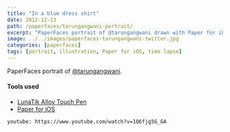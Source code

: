 ```yaml
---
title: "In a blue dress shirt"
date: 2012-12-13
path: /paperfaces/tarungangwani-portrait/
excerpt: "PaperFaces portrait of @tarungangwani drawn with Paper for iOS on an iPad."
image: ../../images/paperfaces-tarungangwani-twitter.jpg
categories: [paperfaces]
tags: [portrait, illustration, Paper for iOS, time lapse]
---
```


PaperFaces portrait of [@tarungangwani](https://twitter.com/tarungangwani).

#### Tools used

- [LunaTik Alloy Touch Pen](https://www.amazon.com/gp/product/B00821TR7G/ref=as_li_ss_tl?ie=UTF8&tag=mademist-20&linkCode=as2&camp=1789&creative=390957&creativeASIN=B00821TR7G)
- [Paper for iOS](https://paper.bywetransfer.com/)

`youtube: https://www.youtube.com/watch?v=1Q6fjg5G_GA`
